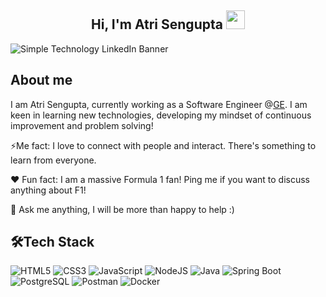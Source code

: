 <h2 align="center">Hi, I'm Atri Sengupta  <img src="https://user-images.githubusercontent.com/39955420/147578264-bae0526c-028a-49d2-8af8-d08bb4edbd2a.gif" height="30" width="30"></h2>

![Simple Technology LinkedIn Banner](https://user-images.githubusercontent.com/73374498/147854572-e1dccd78-313d-4d4d-b198-e7b2e8d384de.gif)

<h2>About me</h2>

I am Atri Sengupta, currently working as a Software Engineer @[GE](https://www.ge.com/). I am keen in learning new technologies, developing my mindset of continuous improvement and problem solving!

⚡Me fact: I love to connect with people and interact. There's something to learn from everyone. 

❤ Fun fact: I am a massive Formula 1 fan! Ping me if you want to discuss anything about F1!

💬 Ask me anything, I will be more than happy to help :)


<h2>🛠Tech Stack</h2>

![HTML5](https://img.shields.io/badge/html5-%23E34F26.svg?style=for-the-badge&logo=html5&logoColor=white)
![CSS3](https://img.shields.io/badge/css3-%231572B6.svg?style=for-the-badge&logo=css3&logoColor=white)
![JavaScript](https://img.shields.io/badge/javascript-%23323330.svg?style=for-the-badge&logo=javascript&logoColor=%23F7DF1E)
![NodeJS](https://img.shields.io/badge/node.js-6DA55F?style=for-the-badge&logo=node.js&logoColor=white)
![Java](https://img.shields.io/badge/java-%23ED8B00.svg?style=for-the-badge&logo=java&logoColor=white)
![Spring Boot](https://img.shields.io/badge/Spring_Boot-F2F4F9?style=for-the-badge&logo=spring-boot)
![PostgreSQL](https://img.shields.io/badge/PostgreSQL-316192?style=for-the-badge&logo=postgresql&logoColor=white)
![Postman](https://img.shields.io/badge/Postman-FF6C37?style=for-the-badge&logo=Postman&logoColor=white)
![Docker](https://img.shields.io/badge/Docker-2CA5E0?style=for-the-badge&logo=docker&logoColor=white)


